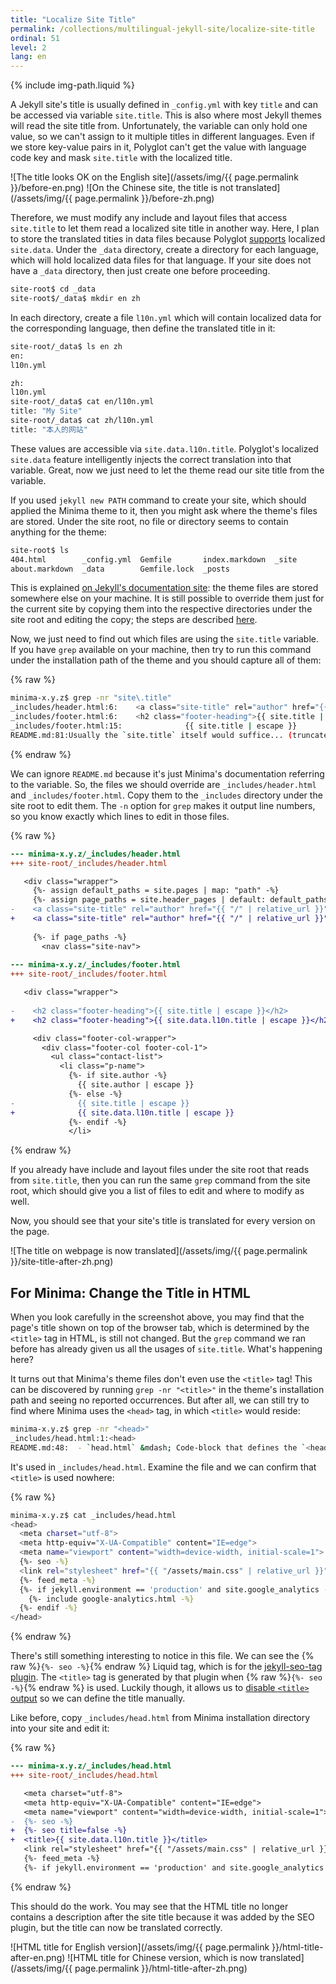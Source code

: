 ```yaml
---
title: "Localize Site Title"
permalink: /collections/multilingual-jekyll-site/localize-site-title
ordinal: 51
level: 2
lang: en
---
```

{% include img-path.liquid %}

A Jekyll site's title is usually defined in `_config.yml` with key `title` and
can be accessed via variable `site.title`. This is also where most Jekyll
themes will read the site title from. Unfortunately, the variable can only hold
one value, so we can't assign to it multiple titles in different languages.
Even if we store key-value pairs in it, Polyglot can't get the value with
language code key and mask `site.title` with the localized title.

![The title looks OK on the English site](/assets/img/{{ page.permalink }}/before-en.png)
![On the Chinese site, the title is not translated](/assets/img/{{ page.permalink }}/before-zh.png)

Therefore, we must modify any include and layout files that access `site.title`
to let them read a localized site title in another way. Here, I plan to store
the translated tities in data files because Polyglot
[supports](https://github.com/untra/polyglot/#localized-sitedata) localized
`site.data`. Under the `_data` directory, create a directory for each language,
which will hold localized data files for that language. If your site does not
have a `_data` directory, then just create one before proceeding.

```sh
site-root$ cd _data
site-root$/_data$ mkdir en zh
```

In each directory, create a file `l10n.yml` which will contain localized data
for the corresponding language, then define the translated title in it:

```sh
site-root/_data$ ls en zh
en:
l10n.yml

zh:
l10n.yml
site-root/_data$ cat en/l10n.yml
title: "My Site"
site-root/_data$ cat zh/l10n.yml
title: "本人的网站"
```

These values are accessible via `site.data.l10n.title`. Polyglot's localized
`site.data` feature intelligently injects the correct translation into that
variable. Great, now we just need to let the theme read our site title from the
variable.

If you used `jekyll new PATH` command to create your site, which should applied
the Minima theme to it, then you might ask where the theme's files are stored.
Under the site root, no file or directory seems to contain anything for the
theme:

```sh
site-root$ ls
404.html        _config.yml  Gemfile       index.markdown  _site
about.markdown  _data        Gemfile.lock  _posts
```

This is explained [on Jekyll's documentation
site](https://jekyllrb.com/docs/themes/#understanding-gem-based-themes): the
theme files are stored somewhere else on your machine. It is still possible to
override them just for the current site by copying them into the respective
directories under the site root and editing the copy; the steps are described
[here](https://jekyllrb.com/docs/themes/#overriding-theme-defaults).

Now, we just need to find out which files are using the `site.title` variable.
If you have `grep` available on your machine, then try to run this command
under the installation path of the theme and you should capture all of them:

{% raw %}
```sh
minima-x.y.z$ grep -nr "site\.title"
_includes/header.html:6:    <a class="site-title" rel="author" href="{{ "/" | relative_url }}">{{ site.title | escape }}</a>
_includes/footer.html:6:    <h2 class="footer-heading">{{ site.title | escape }}</h2>
_includes/footer.html:15:              {{ site.title | escape }}
README.md:81:Usually the `site.title` itself would suffice... (truncated)
```
{% endraw %}

We can ignore `README.md` because it's just Minima's documentation referring to
the variable. So, the files we should override are `_includes/header.html` and
`_includes/footer.html`. Copy them to the `_includes` directory under the site
root to edit them. The `-n` option for `grep` makes it output line numbers, so
you know exactly which lines to edit in those files.

{% raw %}
```diff
--- minima-x.y.z/_includes/header.html
+++ site-root/_includes/header.html

   <div class="wrapper">
     {%- assign default_paths = site.pages | map: "path" -%}
     {%- assign page_paths = site.header_pages | default: default_paths -%}
-    <a class="site-title" rel="author" href="{{ "/" | relative_url }}">{{ site.title | escape }}</a>
+    <a class="site-title" rel="author" href="{{ "/" | relative_url }}">{{ site.data.l10n.title | escape }}</a>
 
     {%- if page_paths -%}
       <nav class="site-nav">
 
--- minima-x.y.z/_includes/footer.html
+++ site-root/_includes/footer.html

   <div class="wrapper">
 
-    <h2 class="footer-heading">{{ site.title | escape }}</h2>
+    <h2 class="footer-heading">{{ site.data.l10n.title | escape }}</h2>

     <div class="footer-col-wrapper">
       <div class="footer-col footer-col-1">
         <ul class="contact-list">
           <li class="p-name">
             {%- if site.author -%}
               {{ site.author | escape }}
             {%- else -%}
-              {{ site.title | escape }}
+              {{ site.data.l10n.title | escape }}
             {%- endif -%}
             </li>
```
{% endraw %}

If you already have include and layout files under the site root that reads
from `site.title`, then you can run the same `grep` command from the site root,
which should give you a list of files to edit and where to modify as well.

Now, you should see that your site's title is translated for every version on
the page.

![The title on webpage is now translated](/assets/img/{{ page.permalink }}/site-title-after-zh.png)

## For Minima: Change the Title in HTML

When you look carefully in the screenshot above, you may find that the page's
title shown on top of the browser tab, which is determined by the `<title>` tag
in HTML, is still not changed. But the `grep` command we ran before has already
given us all the usages of `site.title`. What's happening here?

It turns out that Minima's theme files don't even use the `<title>` tag! This
can be discovered by running `grep -nr "<title>"` in the theme's installation
path and seeing no reported occurrences. But after all, we can still try to
find where Minima uses the `<head>` tag, in which `<title>` would reside:

```sh
minima-x.y.z$ grep -nr "<head>"
_includes/head.html:1:<head>
README.md:48:  - `head.html` &mdash; Code-block that defines the `<head></head>` in *default* layout.
```

It's used in `_includes/head.html`. Examine the file and we can confirm that
`<title>` is used nowhere:

{% raw %}
```sh
minima-x.y.z$ cat _includes/head.html 
<head>
  <meta charset="utf-8">
  <meta http-equiv="X-UA-Compatible" content="IE=edge">
  <meta name="viewport" content="width=device-width, initial-scale=1">
  {%- seo -%}
  <link rel="stylesheet" href="{{ "/assets/main.css" | relative_url }}">
  {%- feed_meta -%}
  {%- if jekyll.environment == 'production' and site.google_analytics -%}
    {%- include google-analytics.html -%}
  {%- endif -%}
</head>
```
{% endraw %}

There's still something interesting to notice in this file. We can see the
{% raw %}`{%- seo -%}`{% endraw %} Liquid tag, which is for the [jekyll-seo-tag
plugin](https://github.com/jekyll/jekyll-seo-tag). The `<title>` tag is
generated by that plugin when {% raw %}`{%- seo -%}`{% endraw %} is used.
Luckily though, it allows us to [disable `<title>`
output](https://github.com/jekyll/jekyll-seo-tag/blob/master/docs/advanced-usage.md#disabling-title-output)
so we can define the title manually.

Like before, copy `_includes/head.html` from Minima installation directory into
your site and edit it:

{% raw %}
```diff
--- minima-x.y.z/_includes/head.html
+++ site-root/_includes/head.html

   <meta charset="utf-8">
   <meta http-equiv="X-UA-Compatible" content="IE=edge">
   <meta name="viewport" content="width=device-width, initial-scale=1">
-  {%- seo -%}
+  {%- seo title=false -%}
+  <title>{{ site.data.l10n.title }}</title>
   <link rel="stylesheet" href="{{ "/assets/main.css" | relative_url }}">
   {%- feed_meta -%}
   {%- if jekyll.environment == 'production' and site.google_analytics -%}
```
{% endraw %}

This should do the work. You may see that the HTML title no longer contains a
description after the site title because it was added by the SEO plugin, but
the title can now be translated correctly.

![HTML title for English version](/assets/img/{{ page.permalink }}/html-title-after-en.png)
![HTML title for Chinese version, which is now translated](/assets/img/{{ page.permalink }}/html-title-after-zh.png)

